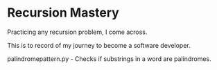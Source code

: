 # Recursion Mastery
 Practicing any recursion problem, I come across.

This is to record of my journey to become a software developer. 

palindromepattern.py - Checks if substrings in a word are palindromes. 
